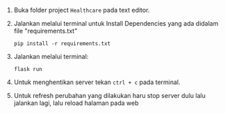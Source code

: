 1. Buka folder project `Healthcare` pada text editor.

2. Jalankan melalui terminal untuk Install Dependencies yang ada didalam file "requirements.txt"
   ```
   pip install -r requirements.txt
   ```

3. Jalankan melalui terminal:
   ```
   flask run
   ```

4. Untuk menghentikan server tekan `ctrl + c` pada terminal.

5. Untuk refresh perubahan yang dilakukan haru stop server dulu lalu jalankan lagi, lalu reload halaman pada web
